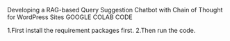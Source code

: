 Developing a RAG-based Query Suggestion Chatbot with Chain of Thought for WordPress Sites GOOGLE COLAB CODE

1.First install the requirement packages first.
2.Then run the code.
